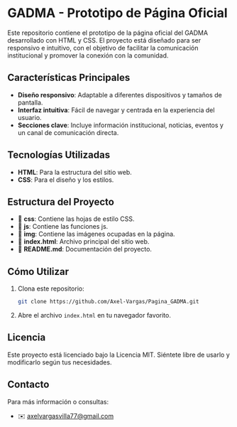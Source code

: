 # GADMA - Prototipo de Página Oficial

Este repositorio contiene el prototipo de la página oficial del GADMA desarrollado con HTML y CSS. El proyecto está diseñado para ser responsivo e intuitivo, con el objetivo de facilitar la comunicación institucional y promover la conexión con la comunidad.

## Características Principales

- **Diseño responsivo**: Adaptable a diferentes dispositivos y tamaños de pantalla.
- **Interfaz intuitiva**: Fácil de navegar y centrada en la experiencia del usuario.
- **Secciones clave**: Incluye información institucional, noticias, eventos y un canal de comunicación directa.

## Tecnologías Utilizadas

- **HTML**: Para la estructura del sitio web.
- **CSS**: Para el diseño y los estilos.

## Estructura del Proyecto

- 📂 **css**: Contiene las hojas de estilo CSS.
- 📂 **js**: Contiene las funciones js.
- 📂 **img**: Contiene las imágenes ocupadas en la página.
- 📄 **index.html**: Archivo principal del sitio web.
- 📄 **README.md**: Documentación del proyecto.

## Cómo Utilizar

1. Clona este repositorio:
   ```bash
   git clone https://github.com/Axel-Vargas/Pagina_GADMA.git
3. Abre el archivo `index.html` en tu navegador favorito.

## Licencia

Este proyecto está licenciado bajo la Licencia MIT. Siéntete libre de usarlo y modificarlo según tus necesidades.

## Contacto

Para más información o consultas:
- ✉️ [axelvargasvilla77@gmail.com](mailto:axelvargasvilla77@gmail.com)
